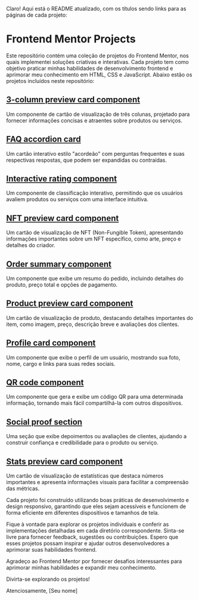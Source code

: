 Claro! Aqui está o README atualizado, com os títulos sendo links para as páginas de cada projeto:

# Frontend Mentor Projects

Este repositório contém uma coleção de projetos do Frontend Mentor, nos quais implementei soluções criativas e interativas. Cada projeto tem como objetivo praticar minhas habilidades de desenvolvimento frontend e aprimorar meu conhecimento em HTML, CSS e JavaScript. Abaixo estão os projetos incluídos neste repositório:

## [3-column preview card component](/3-column%20preview%20card%20component)
Um componente de cartão de visualização de três colunas, projetado para fornecer informações concisas e atraentes sobre produtos ou serviços.

## [FAQ accordion card](https://github.com/seu_usuario/frontend-mentor-projects/tree/main/faq-accordion-card)
Um cartão interativo estilo "acordeão" com perguntas frequentes e suas respectivas respostas, que podem ser expandidas ou contraídas.

## [Interactive rating component](https://github.com/seu_usuario/frontend-mentor-projects/tree/main/interactive-rating-component)
Um componente de classificação interativo, permitindo que os usuários avaliem produtos ou serviços com uma interface intuitiva.

## [NFT preview card component](https://github.com/seu_usuario/frontend-mentor-projects/tree/main/nft-preview-card-component)
Um cartão de visualização de NFT (Non-Fungible Token), apresentando informações importantes sobre um NFT específico, como arte, preço e detalhes do criador.

## [Order summary component](https://github.com/seu_usuario/frontend-mentor-projects/tree/main/order-summary-component)
Um componente que exibe um resumo do pedido, incluindo detalhes do produto, preço total e opções de pagamento.

## [Product preview card component](https://github.com/seu_usuario/frontend-mentor-projects/tree/main/product-preview-card-component)
Um cartão de visualização de produto, destacando detalhes importantes do item, como imagem, preço, descrição breve e avaliações dos clientes.

## [Profile card component](https://github.com/seu_usuario/frontend-mentor-projects/tree/main/profile-card-component)
Um componente que exibe o perfil de um usuário, mostrando sua foto, nome, cargo e links para suas redes sociais.

## [QR code component](https://github.com/seu_usuario/frontend-mentor-projects/tree/main/qr-code-component)
Um componente que gera e exibe um código QR para uma determinada informação, tornando mais fácil compartilhá-la com outros dispositivos.

## [Social proof section](https://github.com/seu_usuario/frontend-mentor-projects/tree/main/social-proof-section)
Uma seção que exibe depoimentos ou avaliações de clientes, ajudando a construir confiança e credibilidade para o produto ou serviço.

## [Stats preview card component](https://github.com/seu_usuario/frontend-mentor-projects/tree/main/stats-preview-card-component)
Um cartão de visualização de estatísticas que destaca números importantes e apresenta informações visuais para facilitar a compreensão das métricas.

Cada projeto foi construído utilizando boas práticas de desenvolvimento e design responsivo, garantindo que eles sejam acessíveis e funcionem de forma eficiente em diferentes dispositivos e tamanhos de tela.

Fique à vontade para explorar os projetos individuais e conferir as implementações detalhadas em cada diretório correspondente. Sinta-se livre para fornecer feedback, sugestões ou contribuições. Espero que esses projetos possam inspirar e ajudar outros desenvolvedores a aprimorar suas habilidades frontend.

Agradeço ao Frontend Mentor por fornecer desafios interessantes para aprimorar minhas habilidades e expandir meu conhecimento.

Divirta-se explorando os projetos!

Atenciosamente,
[Seu nome]
